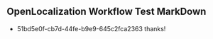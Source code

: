 ## OpenLocalization Workflow Test MarkDown
* 51bd5e0f-cb7d-44fe-b9e9-645c2fca2363 thanks!

<!--HONumber=Aug16_HO4-->


